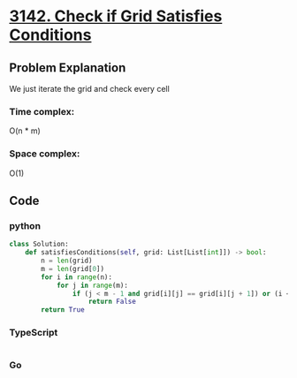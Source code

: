 # [3142. Check if Grid Satisfies Conditions](https://leetcode.cn/problems/check-if-grid-satisfies-conditions/description/)



## Problem Explanation
We just iterate the grid and check every cell
### Time complex:
O(n * m)

### Space complex:
O(1)
## Code

### python
```python
class Solution:
    def satisfiesConditions(self, grid: List[List[int]]) -> bool:
        n = len(grid)
        m = len(grid[0])
        for i in range(n):
            for j in range(m):
                if (j < m - 1 and grid[i][j] == grid[i][j + 1]) or (i < n - 1 and grid[i][j] != grid[i + 1][j]):
                    return False
        return True

```

### TypeScript
```TypeScript


```

### Go
```go
```